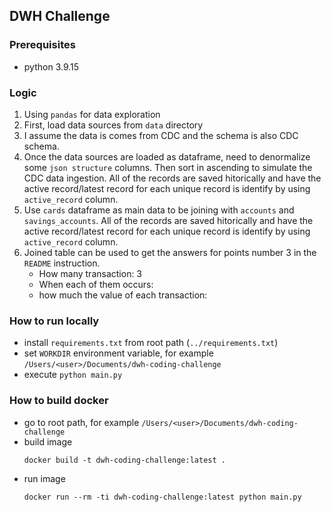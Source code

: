 ## DWH Challenge

### Prerequisites
* python 3.9.15

### Logic
1. Using `pandas` for data exploration
2. First, load data sources from `data` directory
3. I assume the data is comes from CDC and the schema is also CDC schema.
4. Once the data sources are loaded as dataframe, need to denormalize some `json structure` columns. Then sort in ascending to simulate the CDC data ingestion. All of the records are saved hitorically and have the active record/latest record for each unique record is identify by using `active_record` column.
5. Use `cards` dataframe as main data to be joining with `accounts` and `savings_accounts`. All of the records are saved hitorically and have the active record/latest record for each unique record is identify by using `active_record` column.
6. Joined table can be used to get the answers for points number 3 in the `README` instruction. 
    * How many transaction: 3
    * When each of them occurs:
    * how much the value of each transaction: 

### How to run locally
* install `requirements.txt` from root path (`../requirements.txt`)
* set `WORKDIR` environment variable, for example `/Users/<user>/Documents/dwh-coding-challenge`
* execute `python main.py`

### How to build docker
* go to root path, for example `/Users/<user>/Documents/dwh-coding-challenge`
* build image
    ```
    docker build -t dwh-coding-challenge:latest .
    ```
* run image
    ```
    docker run --rm -ti dwh-coding-challenge:latest python main.py
    ```